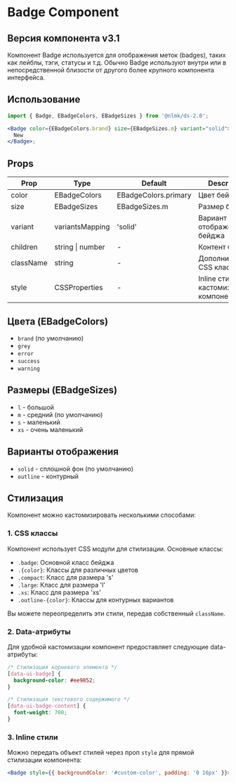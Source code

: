 # Badge Component

## Версия компонента v3.1

Компонент Badge используется для отображения меток (badges), таких как лейблы, тэги, статусы и т.д. Обычно Badge используют внутри или в непосредственной близости от другого более крупного компонента интерфейса.

## Использование

```jsx
import { Badge, EBadgeColors, EBadgeSizes } from '@nlmk/ds-2.0';

<Badge color={EBadgeColors.brand} size={EBadgeSizes.m} variant="solid">
  New
</Badge>;
```

## Props

| Prop      | Type             | Default              | Description                              |
| --------- | ---------------- | -------------------- | ---------------------------------------- |
| color     | EBadgeColors     | EBadgeColors.primary | Цвет бейджа                              |
| size      | EBadgeSizes      | EBadgeSizes.m        | Размер бейджа                            |
| variant   | variantsMapping  | 'solid'              | Вариант отображения бейджа               |
| children  | string \| number | -                    | Контент бейджа                           |
| className | string           | -                    | Дополнительный CSS класс                 |
| style     | CSSProperties    | -                    | Inline стили для кастомизации компонента |

## Цвета (EBadgeColors)

- `brand` (по умолчанию)
- `grey`
- `error`
- `success`
- `warning`

## Размеры (EBadgeSizes)

- `l` - большой
- `m` - средний (по умолчанию)
- `s` - маленький
- `xs` - очень маленький

## Варианты отображения

- `solid` - сплошной фон (по умолчанию)
- `outline` - контурный

## Стилизация

Компонент можно кастомизировать несколькими способами:

### 1. CSS классы

Компонент использует CSS модули для стилизации. Основные классы:

- `.badge`: Основной класс бейджа
- `.{color}`: Классы для различных цветов
- `.compact`: Класс для размера 's'
- `.large`: Класс для размера 'l'
- `.xs`: Класс для размера 'xs'
- `.outline-{color}`: Классы для контурных вариантов

Вы можете переопределить эти стили, передав собственный `className`.

### 2. Data-атрибуты

Для удобной кастомизации компонент предоставляет следующие data-атрибуты:

```css
/* Стилизация корневого элемента */
[data-ui-badge] {
  background-color: #ee9852;
}

/* Стилизация текстового содержимого */
[data-ui-badge-content] {
  font-weight: 700;
}
```

### 3. Inline стили

Можно передать объект стилей через проп `style` для прямой стилизации компонента:

```jsx
<Badge style={{ backgroundColor: '#custom-color', padding: '0 16px' }}>Custom</Badge>
```
